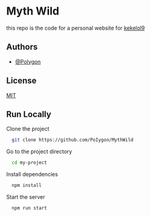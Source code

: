 
# Myth Wild

this repo is the code for a personal website for [kekelol9](scratch.mit.edu/users/kekelol9)



## Authors

- [@Polygon](https://www.github.com/poIygon)



## License

[MIT](https://choosealicense.com/licenses/mit/)

  
## Run Locally

Clone the project

```bash
  git clone https://github.com/PoIygon/MythWild
```

Go to the project directory

```bash
  cd my-project
```

Install dependencies

```bash
  npm install
```

Start the server

```bash
  npm run start
```
